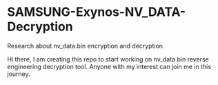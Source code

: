 # SAMSUNG-Exynos-NV_DATA-Decryption
Research about nv_data.bin encryption and decryption

Hi there,
I am creating this repo to start working on nv_data.bin reverse engineering decryption tool.
Anyone with my interest can join me in this journey.
